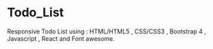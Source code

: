 # Todo_List
Responsive Todo List using : HTML/HTML5 , CSS/CSS3 , Bootstrap 4 , Javascript , React and Font awesome.
